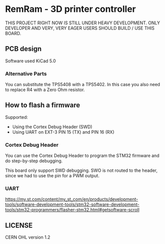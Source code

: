 # RemRam - 3D printer controller

THIS PROJECT RIGHT NOW IS STILL UNDER HEAVY DEVELOPMENT. ONLY DEVELOPER AND VERY, VERY EAGER USERS SHOULD BUILD / USE THIS BOARD.

## PCB design

Software used KiCad 5.0

### Alternative Parts

You can substitute the TPS5408 with a TPS5402. In this case you also need to replace R4 with a Zero Ohm resistor.

## How to flash a firmware

Supported:

 * Using the Cortex Debug Header (SWD)
 * Using UART on EXT-3 PIN 15 (TX) and PIN 16 (RX)

### Cortex Debug Header

You can use the Cortex Debug Header to program the STM32 firmware and do step-by-step debugging.

This board only support SWD debugging. SWO is not routed to the header, since we had to use the
pin for a PWM output.

### UART

https://my.st.com/content/my_st_com/en/products/development-tools/software-development-tools/stm32-software-development-tools/stm32-programmers/flasher-stm32.html#getsoftware-scroll

## LICENSE

CERN OHL version 1.2
